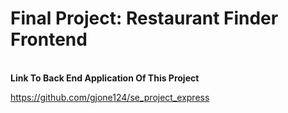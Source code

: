# Final Project: Restaurant Finder Frontend

<br>**Link To Back End Application Of This Project**

https://github.com/gjone124/se_project_express